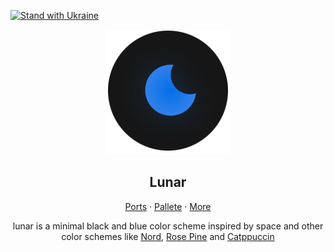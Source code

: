  [![Stand with Ukraine](https://user-images.githubusercontent.com/1474821/173256840-2cf59d8c-a9d7-4a2c-a8c3-02302227d97a.png)](https://war.ukraine.ua/support-ukraine/)

<p align="center">
<a href="https://lunar-theme.github.io">
  <img src="https://github.com/lunar-theme/lunar-theme/raw/main/assets/icon-rounded.png" />
</a>
<h2 align="center">Lunar</h2>
</p>

<p align="center">
  <a href="https://lunar-theme.github.io/ports">Ports</a>
  ·
  <a href="https://lunar-theme.github.io/palette">Pallete</a>
  ·
  <a href="https://github.com/lunar-theme/lunar">More</a>
</p>

<p align="center">lunar is a minimal black and blue color scheme inspired by space and other color schemes like <a href="https://nordtheme.com" target="_blank">Nord</a>, <a href="https://github.com/rose-pine" target="_blank">Rose Pine</a> and <a href="https://github.com/catppuccin">Catppuccin</a></p><br>
